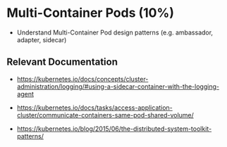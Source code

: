 # Multi-Container Pods (10%)

* Understand Multi-Container Pod design patterns (e.g. ambassador, adapter, sidecar)


## Relevant Documentation

* <https://kubernetes.io/docs/concepts/cluster-administration/logging/#using-a-sidecar-container-with-the-logging-agent>

* <https://kubernetes.io/docs/tasks/access-application-cluster/communicate-containers-same-pod-shared-volume/>

* <https://kubernetes.io/blog/2015/06/the-distributed-system-toolkit-patterns/>
